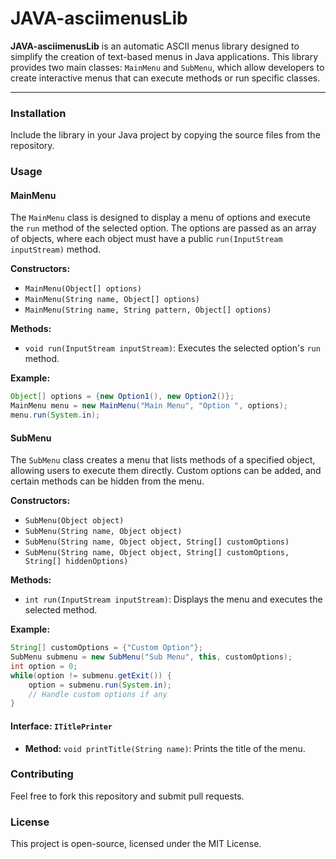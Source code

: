 <h1>JAVA-asciimenusLib</h1>

**JAVA-asciimenusLib** is an automatic ASCII menus library designed to simplify the creation of text-based menus in Java applications. This library provides two main classes: `MainMenu` and `SubMenu`, which allow developers to create interactive menus that can execute methods or run specific classes.

---

### Installation
Include the library in your Java project by copying the source files from the repository.

### Usage

#### MainMenu
The `MainMenu` class is designed to display a menu of options and execute the `run` method of the selected option. The options are passed as an array of objects, where each object must have a public `run(InputStream inputStream)` method.

**Constructors:**
- `MainMenu(Object[] options)`
- `MainMenu(String name, Object[] options)`
- `MainMenu(String name, String pattern, Object[] options)`

**Methods:**
- `void run(InputStream inputStream)`: Executes the selected option's `run` method.

**Example:**
```java
Object[] options = {new Option1(), new Option2()};
MainMenu menu = new MainMenu("Main Menu", "Option ", options);
menu.run(System.in);
```

#### SubMenu
The `SubMenu` class creates a menu that lists methods of a specified object, allowing users to execute them directly. Custom options can be added, and certain methods can be hidden from the menu.

**Constructors:**
- `SubMenu(Object object)`
- `SubMenu(String name, Object object)`
- `SubMenu(String name, Object object, String[] customOptions)`
- `SubMenu(String name, Object object, String[] customOptions, String[] hiddenOptions)`

**Methods:**
- `int run(InputStream inputStream)`: Displays the menu and executes the selected method.

**Example:**
```java
String[] customOptions = {"Custom Option"};
SubMenu submenu = new SubMenu("Sub Menu", this, customOptions);
int option = 0;
while(option != submenu.getExit()) {
    option = submenu.run(System.in);
    // Handle custom options if any
}
```

#### Interface: `ITitlePrinter`
- **Method:** `void printTitle(String name)`: Prints the title of the menu.

### Contributing
Feel free to fork this repository and submit pull requests.

### License
This project is open-source, licensed under the MIT License.
